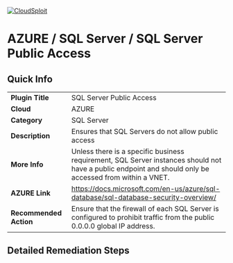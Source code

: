 [![CloudSploit](https://cloudsploit.com/img/logo-new-big-text-100.png "CloudSploit")](https://cloudsploit.com)

# AZURE / SQL Server / SQL Server Public Access

## Quick Info

| | |
|-|-|
| **Plugin Title** | SQL Server Public Access |
| **Cloud** | AZURE |
| **Category** | SQL Server |
| **Description** | Ensures that SQL Servers do not allow public access |
| **More Info** | Unless there is a specific business requirement, SQL Server instances should not have a public endpoint and should only be accessed from within a VNET. |
| **AZURE Link** | https://docs.microsoft.com/en-us/azure/sql-database/sql-database-security-overview/ |
| **Recommended Action** | Ensure that the firewall of each SQL Server is configured to prohibit traffic from the public 0.0.0.0 global IP address. |

## Detailed Remediation Steps

